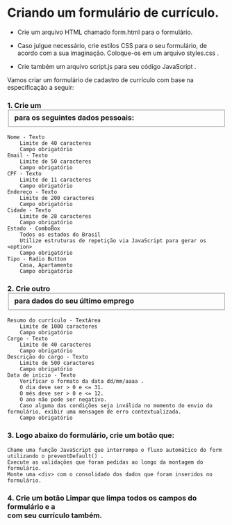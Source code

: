 # Criando um formulário de currículo.  

- Crie um arquivo HTML chamado form.html para o formulário.

- Caso julgue necessário, crie estilos CSS para o seu formulário, de acordo com a sua imaginação. Coloque-os em um arquivo styles.css .

- Crie também um arquivo script.js para seu código JavaScript .

Vamos criar um formulário de cadastro de currículo com base na especificação a seguir:

### 1. Crie um <fieldset> para os seguintes dados pessoais:
    Nome - Texto
        Limite de 40 caracteres
        Campo obrigatório
    Email - Texto
        Limite de 50 caracteres
        Campo obrigatório
    CPF - Texto
        Limite de 11 caracteres
        Campo obrigatório
    Endereço - Texto
        Limite de 200 caracteres
        Campo obrigatório
    Cidade - Texto
        Limite de 28 caracteres
        Campo obrigatório
    Estado - ComboBox
        Todos os estados do Brasil
        Utilize estruturas de repetição via JavaScript para gerar os <option>
        Campo obrigatório
    Tipo - Radio Button
        Casa, Apartamento
        Campo obrigatório

### 2. Crie outro <fieldset> para dados do seu último emprego
    Resumo do currículo - TextArea
        Limite de 1000 caracteres
        Campo obrigatório
    Cargo - Texto
        Limite de 40 caracteres
        Campo obrigatório
    Descrição do cargo - Texto
        Limite de 500 caracteres
        Campo obrigatório
    Data de início - Texto
        Verificar o formato da data dd/mm/aaaa .
        O dia deve ser > 0 e <= 31.
        O mês deve ser > 0 e <= 12.
        O ano não pode ser negativo.
        Caso alguma das condições seja inválida no momento do envio do formulário, exibir uma mensagem de erro contextualizada.
        Campo obrigatório

### 3. Logo abaixo do formulário, crie um botão que:
    Chame uma função JavaScript que interrompa o fluxo automático do form utilizando o preventDefault() .
    Execute as validações que foram pedidas ao longo da montagem do formulário.
    Monte uma <div> com o consolidado dos dados que foram inseridos no formulário.
    
### 4. Crie um botão Limpar que limpa todos os campos do formulário e a <div> com seu currículo também.